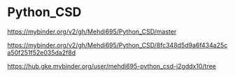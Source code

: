 # Python_CSD

https://mybinder.org/v2/gh/Mehdi695/Python_CSD/master

https://mybinder.org/v2/gh/Mehdi695/Python_CSD/8fc348d5d9a6f434a25ca50f251f52e035da2f8d

https://hub.gke.mybinder.org/user/mehdi695-python_csd-j2gddx10/tree
